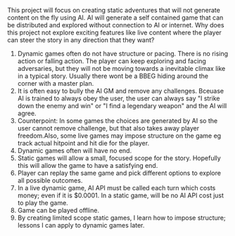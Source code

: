 This project will focus on creating static adventures that will not generate content on the fly using AI. AI will generate a self contained game that can be distributed and explored without connection to AI or internet. Why does this project not explore exciting features like live content where the player can steer the story in any direction that they want?

1. Dynamic games often do not have structure or pacing. There is no rising action or falling action. The player can keep exploring and facing adversaries, but they will not be moving towards a inevitable climax like in a typical story. Usually there wont be a BBEG hiding around the corner with a master plan.
2. It is often easy to bully the AI GM and remove any challenges. Bceuase AI is trained to always obey the user, the user can always say "I strike down the enemy and win" or "I find a legendary weapon" and the AI will agree.
3. Counterpoint: In some games the choices are generated by AI so the user cannot remove challenge, but that also takes away player freedom.Also, some live games may impose structure on the game eg track actual hitpoint and hit die for the player.
4. Dynamic games often will have no end.
5. Static games will allow a small, focused scope for the story. Hopefully this will allow the game to have a satisfying end.
6. Player can replay the same game and pick different options to explore all possible outcomes.
1. In a live dynamic game, AI API must be called each turn which costs money; even if it is $0.0001. In a static game, will be no AI API cost just to play the game.
2. Game can be played offline.
3. By creating limited scope static games, I learn how to impose structure; lessons I can apply to dynamic games later.

